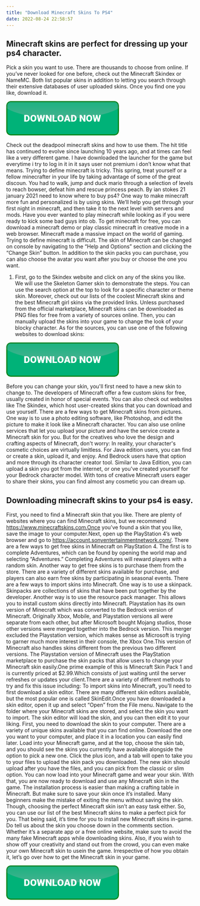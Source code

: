 ```yaml
---
title: "Download Minecraft Skins To PS4"
date: 2022-08-24 22:58:57
---
```


## Minecraft skins are perfect for dressing up your ps4 character.

Pick a skin you want to use. There are thousands to choose from online. If you’ve never looked for one before, check out the Minecraft Skindex or NameMC. Both list popular skins in addition to letting you search through their extensive databases of user uploaded skins. Once you find one you like, download it.

[![button](https://github.com/minecraftbay/minecraftbay.github.io/blob/main/dlbutton.png?raw=true)](https://minecraftsync.com/download-minecraft-skin)


Check out the deadpool minecraft skins and how to use them. The hit title has continued to evolve since launching 10 years ago, and at times can feel like a very different game. I have downloaded the launcher for the game but everytime i try to log in it in it says user not premium i don’t know what that means. Trying to define minecraft is tricky. This spring, treat yourself or a fellow minecrafter in your life by taking advantage of some of the great discoun. You had to walk, jump and duck mario through a selection of levels to reach bowser, defeat him and rescue princess peach. By ian stokes 21 january 2021 need to know where to buy ps4? One way to make minecraft more fun and personalized is by using skins. We’ll help you get through your first night in minecraft, and then take it to the next level with servers and mods. Have you ever wanted to play minecraft while looking as if you were ready to kick some bad guys into ob. To get minecraft for free, you can download a minecraft demo or play classic minecraft in creative mode in a web browser. Minecraft made a massive impact on the world of gaming. Trying to define minecraft is difficult.
The skin of Minecraft can be changed on console by navigating to the “Help and Options” section and clicking the “Change Skin” button. In addition to the skin packs you can purchase, you can also choose the avatar you want after you buy or choose the one you want.
1. First, go to the Skindex website and click on any of the skins you like. We will use the Skeleton Gamer skin to demonstrate the steps. You can use the search option at the top to look for a specific character or theme skin. Moreover, check out our lists of the coolest Minecraft skins and the best Minecraft girl skins via the provided links.
Unless purchased from the official marketplace, Minecraft skins can be downloaded as PNG files for free from a variety of sources online. Then, you can manually upload the skins into your game to change the look of your blocky character. As for the sources, you can use one of the following websites to download skins:

[![button](https://github.com/minecraftbay/minecraftbay.github.io/blob/main/dlbutton.png?raw=true)](https://minecraftsync.com/download-minecraft-skin)


Before you can change your skin, you'll first need to have a new skin to change to. The developers of Minecraft offer a few custom skins for free, usually created in honor of special events. You can also check out websites like The Skindex, which host user-created skins that you can download and use yourself.
There are a few ways to get Minecraft skins from pictures. One way is to use a photo editing software, like Photoshop, and edit the picture to make it look like a Minecraft character. You can also use online services that let you upload your picture and have the service create a Minecraft skin for you.
But for the creatives who love the design and crafting aspects of Minecraft, don't worry: In reality, your character's cosmetic choices are virtually limitless. For Java edition users, you can find or create a skin, upload it, and enjoy. And Bedrock users have that option and more through its character creator tool.
Similar to Java Edition, you can upload a skin you got from the internet, or one you've created yourself for your Bedrock character model. With tons of creative Minecraft users eager to share their skins, you can find almost any cosmetic you can dream up.

## Downloading minecraft skins to your ps4 is easy.

First, you need to find a Minecraft skin that you like. There are plenty of websites where you can find Minecraft skins, but we recommend https://www.minecraftskins.com.Once you’ve found a skin that you like, save the image to your computer.Next, open up the PlayStation 4’s web browser and go to https://account.sonyentertainmentnetwork.com/.
There are a few ways to get free skins in Minecraft on PlayStation 4. The first is to complete Adventures, which can be found by opening the world map and selecting “Adventures.” Completing Adventures will reward players with a random skin. Another way to get free skins is to purchase them from the store. There are a variety of different skins available for purchase, and players can also earn free skins by participating in seasonal events.
There are a few ways to import skins into Minecraft. One way is to use a skinpack. Skinpacks are collections of skins that have been put together by the developer. Another way is to use the resource pack manager. This allows you to install custom skins directly into Minecraft.
Playstation has its own version of Minecraft which was converted to the Bedrock version of Minecraft. Originally Xbox, Mobile, and Playstation versions all were separate from each other, but after Microsoft bought Mojang studios, those other versions were merged together into the Bedrock version. This merger excluded the Playstation version, which makes sense as Microsoft is trying to garner much more interest in their console, the Xbox One.This version of Minecraft also handles skins different from the previous two different versions. The Playstation version of Minecraft uses the PlayStation marketplace to purchase the skin packs that allow users to change your Minecraft skin easily.One prime example of this is Minecraft Skin Pack 1 and is currently priced at $2.99.Which consists of just waiting until the server refreshes or updates your client.There are a variety of different methods to try and fix this issue including:
To import skins into Minecraft, you’ll need to first download a skin editor. There are many different skin editors available, but the most popular one is called SkinEdit.Once you have downloaded a skin editor, open it up and select “Open” from the File menu. Navigate to the folder where your Minecraft skins are stored, and select the skin you want to import. The skin editor will load the skin, and you can then edit it to your liking.
First, you need to download the skin to your computer. There are a variety of unique skins available that you can find online. Download the one you want to your computer, and place it in a location you can easily find later. Load into your Minecraft game, and at the top, choose the skin tab, and you should see the skins you currently have available alongside the option to pick a new one. Click the plus icon, and a tab will open to take you to your files to upload the skin pack you downloaded. The new skin should upload after you have the files, and you can pick from the classic or slim option. You can now load into your Minecraft game and wear your skin.
With that, you are now ready to download and use any Minecraft skin in the game. The installation process is easier than making a crafting table in Minecraft. But make sure to save your skin once it’s installed. Many beginners make the mistake of exiting the menu without saving the skin. Though, choosing the perfect Minecraft skin isn’t an easy task either. So, you can use our list of the best Minecraft skins to make a perfect pick for you. That being said, it’s time for you to install new Minecraft skins in-game. Do tell us about the skin you choose down in the comments section.
Whether it’s a separate app or a free online website, make sure to avoid the many fake Minecraft apps while downloading skins. Also, if you wish to show off your creativity and stand out from the crowd, you can even make your own Minecraft skin to usein the game. Irrespective of how you obtain it, let’s go over how to get the Minecraft skin in your game.


[![button](https://github.com/minecraftbay/minecraftbay.github.io/blob/main/dlbutton.png?raw=true)](https://minecraftsync.com/download-minecraft-skin)